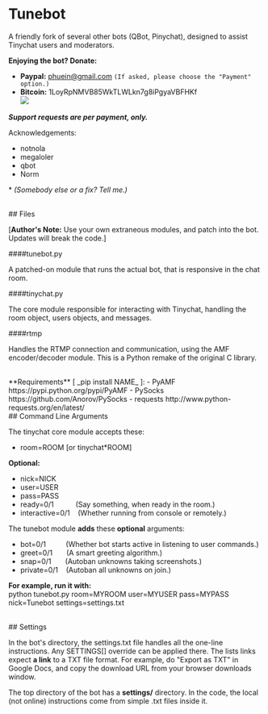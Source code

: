 # Tunebot
A friendly fork of several other bots (QBot, Pinychat), designed to assist Tinychat users and moderators.

**Enjoying the bot? Donate:**<br>
* **Paypal:** phuein@gmail.com `(If asked, please choose the "Payment" option.)`<br>
* **Bitcoin:** 1LoyRpNMVB85WkTLWLkn7g8iPgyaVBFHKf<br>![](http://1.bp.blogspot.com/-uQOmUidkCig/VIJU6htwJGI/AAAAAAAADNA/ih92mbkvSfw/s1600/download.png)<br>

***Support requests are per payment, only.***

Acknowledgements:
+ notnola
+ megaloler
+ qbot
+ Norm

\* _(Somebody else or a fix? Tell me.)_

<br>
## Files

[**Author's Note:** Use your own extraneous modules, and patch into the bot. Updates will break the code.]


####tunebot.py

A patched-on module that runs the actual bot, that is responsive in the chat room.

####tinychat.py

The core module responsible for interacting with Tinychat, handling the room object, users objects, and messages.

####rtmp

Handles the RTMP connection and communication, using the AMF encoder/decoder module. This is a Python remake of the original C library.

<br>
**Requirements** [ _pip install NAME_ ]:
- PyAMF https://pypi.python.org/pypi/PyAMF
- PySocks https://github.com/Anorov/PySocks
- requests http://www.python-requests.org/en/latest/

<br>
## Command Line Arguments

The tinychat core module accepts these:

- room=ROOM [or tinychat*ROOM]

**Optional:**
- nick=NICK
- user=USER
- pass=PASS
- ready=0/1 &nbsp;&nbsp;&nbsp;&nbsp;&nbsp;&nbsp;&nbsp;&nbsp;&nbsp; (Say something, when ready in the room.)
- interactive=0/1 &nbsp;&nbsp; (Whether running from console or remotely.)

The tunebot module **adds** these **optional** arguments:

- bot=0/1  &nbsp;&nbsp;&nbsp;&nbsp;&nbsp;&nbsp;&nbsp;&nbsp; (Whether bot starts active in listening to user commands.)
- greet=0/1 &nbsp;&nbsp;&nbsp;&nbsp;&nbsp; (A smart greeting algorithm.)
- snap=0/1 &nbsp;&nbsp;&nbsp;&nbsp;&nbsp; (Autoban unknowns taking screenshots.)
- private=0/1 &nbsp;&nbsp; (Autoban all unknowns on join.)

**For example, run it with:**<br>
python tunebot.py room=MYROOM user=MYUSER pass=MYPASS nick=Tunebot settings=settings.txt

<br>
## Settings

In the bot's directory, the settings.txt file handles all the one-line instructions. Any SETTINGS[] override can be applied there. The lists links expect **a link** to a TXT file format. For example, do "Export as TXT" in Google Docs, and copy the download URL from your browser downloads window.

The top directory of the bot has a **settings/** directory. In the code, the local (not online) instructions come from simple .txt files inside it.

<br>
